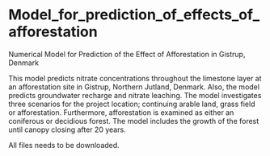 # Model_for_prediction_of_effects_of_afforestation
Numerical Model for Prediction of the Effect of Afforestation in Gistrup, Denmark

This model predicts nitrate concentrations throughout the limestone layer at an afforestation site in Gistrup, Northern Jutland, Denmark. Also, the model predicts groundwater recharge and nitrate leaching. The model investigates three scenarios for the project location; continuing arable land, grass field or afforestation. Furthermore, afforestation is examined as either an coniferous or decidious forest. The model includes the growth of the forest until canopy closing after 20 years. 

All files needs to be downloaded. 
